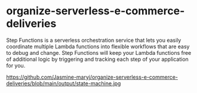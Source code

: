 # organize-serverless-e-commerce-deliveries

Step Functions is a serverless orchestration service that lets you easily coordinate multiple Lambda functions into flexible workflows that are easy to debug and change. Step Functions will keep your Lambda functions free of additional logic by triggering and tracking each step of your application for you.

https://github.com/Jasmine-maryj/organize-serverless-e-commerce-deliveries/blob/main/output/state-machine.jpg
